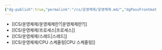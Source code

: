 ```yaml
---
{"dg-publish":true,"permalink":"/cs/운영체제/운영체제.md/","dgPassFrontmatter":true,"noteIcon":"","created":"2024-11-03T04:27:13.200+09:00","updated":"2024-11-05T05:15:08.644+09:00"}
---
```



- [[CS/운영체제/운영체제란?\|운영체제란?]]
- [[CS/운영체제/프로세스\|프로세스]]
- [[CS/운영체제/스레드\|스레드]]
- [[CS/운영체제/CPU 스케줄링\|CPU 스케줄링]]
